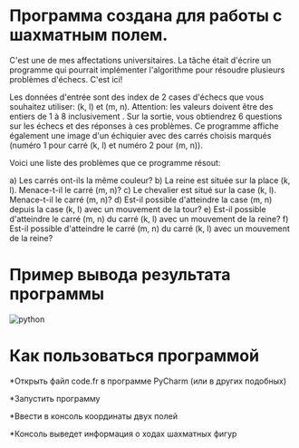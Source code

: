 # Программа создана для работы с шахматным полем.
C'est une de mes affectations universitaires. La tâche était d'écrire un programme qui pourrait implémenter l'algorithme pour résoudre plusieurs problèmes d'échecs. C'est ici!

Les données d'entrée sont des index de 2 cases d'échecs que vous souhaitez utiliser: (k, l) et (m, n). Attention: les valeurs doivent être des entiers de 1 à 8 inclusivement . Sur la sortie, vous obtiendrez 6 questions sur les échecs et des réponses à ces problèmes. Ce programme affiche également une image d'un échiquier avec des carrés choisis marqués (numéro 1 pour carré (k, l) et numéro 2 pour (m, n)).

Voici une liste des problèmes que ce programme résout:

a) Les carrés ont-ils la même couleur?
b) La reine est située sur la place (k, l). Menace-t-il le carré (m, n)?
c) Le chevalier est situé sur la case (k, l). Menace-t-il le carré (m, n)?
d) Est-il possible d'atteindre la case (m, n) depuis la case (k, l) avec un mouvement de la tour?
e) Est-il possible d'atteindre le carré (m, n) du carré (k, l) avec un mouvement de la reine?
f) Est-il possible d'atteindre le carré (m, n) du carré (k, l) avec un mouvement de la reine?
# Пример вывода результата программы
![python](https://user-images.githubusercontent.com/73785628/100548112-6f5b5980-328c-11eb-9af8-33650542a69b.png)
# Как пользоваться программой
*Открыть файл code.fr в программе PyCharm (или в других подобных)

*Запустить программу

*Ввести в консоль координаты двух полей

*Консоль выведет информация о ходах шахматных фигур
